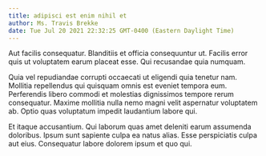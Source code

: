 ```yaml
---
title: adipisci est enim nihil et
author: Ms. Travis Brekke
date: Tue Jul 20 2021 22:32:25 GMT-0400 (Eastern Daylight Time)
---
```

Aut facilis consequatur. Blanditiis et officia consequuntur ut. Facilis error quis ut voluptatem earum placeat esse. Qui recusandae quia numquam.

 Quia vel repudiandae corrupti occaecati ut eligendi quia tenetur nam. Mollitia repellendus qui quisquam omnis est eveniet tempora eum. Perferendis libero commodi et molestias dignissimos tempore rerum consequatur. Maxime mollitia nulla nemo magni velit aspernatur voluptatem ab. Optio quas voluptatum impedit laudantium labore qui.

 Et itaque accusantium. Qui laborum quas amet deleniti earum assumenda doloribus. Ipsum sunt sapiente culpa ea natus alias. Esse perspiciatis culpa aut eius. Consequatur labore dolorem ipsum et quo qui.